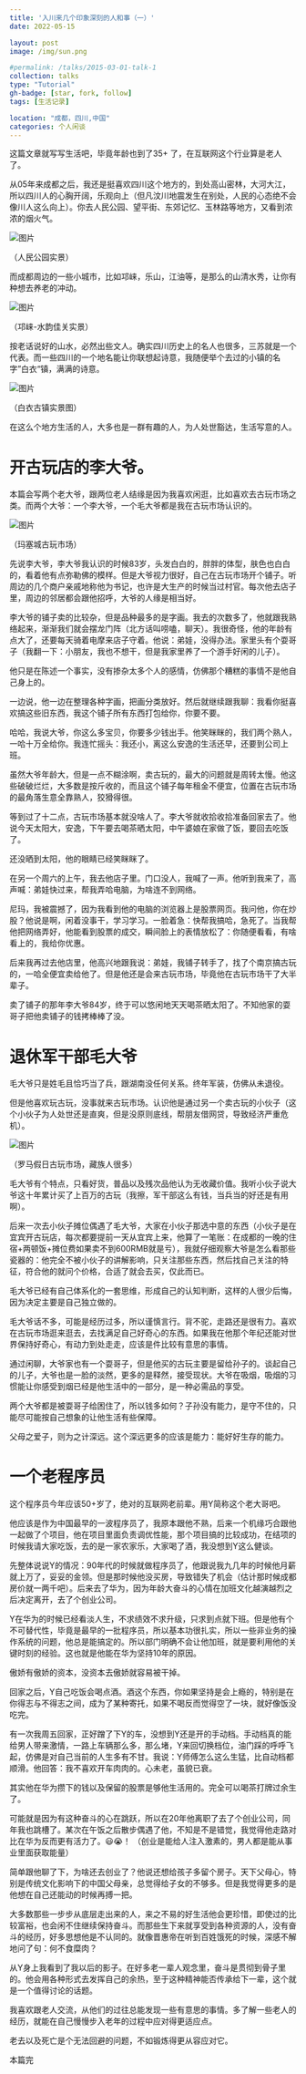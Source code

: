 ```yaml
---
title: '入川来几个印象深刻的人和事（一）'
date: 2022-05-15

layout: post
image: /img/sun.png

#permalink: /talks/2015-03-01-talk-1
collection: talks
type: "Tutorial"
gh-badge: [star, fork, follow]
tags: [生活记录]

location: "成都，四川,中国"
categories: 个人闲谈
---
```


这篇文章就写写生活吧，毕竟年龄也到了35+ 了，在互联网这个行业算是老人了。

从05年来成都之后，我还是挺喜欢四川这个地方的，到处高山密林，大河大江，所以四川人的心胸开阔，乐观向上（但凡汶川地震发生在别处，人民的心态绝不会像川人这么向上）。你去人民公园、望平街、东郊记忆、玉林路等地方，又看到浓浓的烟火气。

 ![图片](/img/blog/sichuanyi-2.jpg)

（人民公园实景）

而成都周边的一些小城市，比如邛崃，乐山，江油等，是那么的山清水秀，让你有种想去养老的冲动。

 ![图片](/img/blog/sichuanyi-3.jpg)


（邛崃-水韵佳关实景）



按老话说好的山水，必然出些文人。确实四川历史上的名人也很多，三苏就是一个代表。而一些四川的一个地名能让你联想起诗意，我随便举个去过的小镇的名字”白衣“镇，满满的诗意。



 ![图片](/img/blog/sichuanyi-4.jpg)


（白衣古镇实景图）



在这么个地方生活的人，大多也是一群有趣的人，为人处世豁达，生活写意的人。



# 开古玩店的李大爷。



本篇会写两个老大爷，跟两位老人结缘是因为我喜欢闲逛，比如喜欢去古玩市场之类。而两个大爷：一个李大爷，一个毛大爷都是我在古玩市场认识的。



 ![图片](/img/blog/sichuanyi-5.jpg)


（玛塞城古玩市场）



先说李大爷，李大爷我认识的时候83岁，头发白白的，胖胖的体型，肤色也白白的，看着他有点弥勒佛的模样。但是大爷视力很好，自己在古玩市场开个铺子。听周边的几个商户亲戚地称他为书记，也许是大生产的时候当过村官。每次他去店子里，周边的邻居都会跟他招呼，大爷的人缘是相当好。



李大爷的铺子卖的比较杂，但是品种最多的是字画。我去的次数多了，他就跟我熟络起来，渐渐我们就会摆龙门阵（北方话叫唠嗑，聊天）。我很奇怪，他的年龄有点大了，还要每天骑着电摩来店子守着。他说：弟娃，没得办法。家里头有个耍哥子（我翻一下：小朋友，我也不想干，但是我家里养了一个游手好闲的儿子）。



他只是在陈述一个事实，没有掺杂太多个人的感情，仿佛那个糟糕的事情不是他自己身上的。



一边说，他一边在整理各种字画，把画分类放好。然后就继续跟我聊：我看你挺喜欢搞这些旧东西，我这个铺子所有东西打包给你，你要不要。



哈哈，我说大爷，你这么多宝贝，你要多少钱出手。他笑眯眯的，我们两个熟人，一哈十万全给你。我连忙摇头：我还小，离这么安逸的生活还早，还要到公司上班。



虽然大爷年龄大，但是一点不糊涂啊，卖古玩的，最大的问题就是周转太慢。他这些破破烂烂，大多数是按斤收的，而且这个铺子每年租金不便宜，位置在古玩市场的最角落生意全靠熟人，狡猾得很。



等到过了十二点，古玩市场基本就没啥人了。李大爷就收拾收拾准备回家去了。他说今天太阳大，安逸，下午要去喝茶晒太阳，中午婆娘在家做了饭，要回去吃饭了。



还没晒到太阳，他的眼睛已经笑眯眯了。



在另一个周六的上午，我去他店子里。门口没人，我喊了一声。他听到我来了，高声喊：弟娃快过来，帮我弄哈电脑，为啥连不到网络。



尼玛，我被震撼了，因为我看到他的电脑的浏览器上是股票网页。我问他，你在炒股？他说是啊，闲着没事干，学习学习。一脸着急：快帮我搞哈，急死了。当我帮他把网络弄好，他能看到股票的成交，瞬间脸上的表情放松了：你随便看看，有啥看上的，我给你优惠。



后来我再过去他店里，他高兴地跟我说：弟娃，我铺子转手了，找了个南京搞古玩的，一哈全便宜卖给他了。但是他还是会来古玩市场，毕竟他在古玩市场干了大半辈子。



卖了铺子的那年李大爷84岁，终于可以悠闲地天天喝茶晒太阳了。不知他家的耍哥子把他卖铺子的钱拷棒棒了没。



# 退休军干部毛大爷



毛大爷只是姓毛且恰巧当了兵，跟湖南没任何关系。终年军装，仿佛从未退役。



但是他喜欢玩古玩，没事就来古玩市场。认识他是通过另一个卖古玩的小伙子（这个小伙子为人处世还是直爽，但是没原则底线，帮朋友借网贷，导致经济严重危机）。



 ![图片](/img/blog/sichuanyi-6.jpg)


（罗马假日古玩市场，藏族人很多）



毛大爷有个特点，只看好货，普品以及残次品他认为无收藏价值。我听小伙子说大爷这十年累计买了上百万的古玩（我擦，军干部这么有钱，当兵当的好还是有用啊）。



后来一次去小伙子摊位偶遇了毛大爷，大家在小伙子那选中意的东西（小伙子是在宜宾开古玩店，每次都要提前一天从宜宾上来，他算了一笔账：在成都的一晚的住宿+两顿饭+摊位费如果卖不到600RMB就是亏），我就仔细观察大爷是怎么看那些瓷器的：他完全不被小伙子的讲解影响，只关注那些东西，然后找自己关注的特征，符合他的就问个价格，合适了就会去买，仅此而已。



毛大爷已经有自己体系化的一套思维，形成自己的认知判断，这样的人很少后悔，因为决定主要是自己独立做的。



毛大爷话不多，可能是经历过多，所以谨慎言行。背不驼，走路还是很有力。喜欢在古玩市场逛来逛去，去找满足自己好奇心的东西。如果我在他那个年纪还能对世界保持好奇心，有动力到处走走，应该是件比较有意思的事情。



通过闲聊，大爷家也有一个耍哥子，但是他买的古玩主要是留给孙子的。谈起自己的儿子，大爷也是一脸的淡然，更多的是释然，接受现状。大爷在吸烟，吸烟的习惯能让你感受到烟已经是他生活中的一部分，是一种必需品的享受。



两个大爷都是被耍哥子给困住了，所以钱多如何？子孙没有能力，是守不住的，只能尽可能按自己想象的让他生活有些保障。



父母之爱子，则为之计深远。这个深远更多的应该是能力：能好好生存的能力。



# 一个老程序员



这个程序员今年应该50+岁了，绝对的互联网老前辈。用Y简称这个老大哥吧。



他应该是作为中国最早的一波程序员了，我原本跟他不熟，后来一个机缘巧合跟他一起做了个项目，他在项目里面负责调优性能，那个项目搞的比较成功，在结项的时候我请大家吃饭，去的是一家农家乐，大家喝了酒，我没想到Y这么健谈。



先整体说说Y的情况：90年代的时候就做程序员了，他跟说我九几年的时候他月薪就上万了，妥妥的金领。但是那时候他没买房，导致错失了机会（估计那时候成都房价就一两千吧）。后来去了华为，因为年龄大奋斗的心情在加班文化越演越烈之后决定离开，去了个创业公司。



Y在华为的时候已经看淡人生，不求绩效不求升级，只求到点就下班。但是他有个不可替代性，毕竟是最早的一批程序员，所以基本功很扎实，所以一些非业务的操作系统的问题，他总是能搞定的。所以部门明确不会让他加班，就是要利用他的关键时刻的经验。这也就是他能在华为坚持10年的原因。



傲娇有傲娇的资本，没资本去傲娇就容易被干掉。



回家之后，Y自己吃饭会喝点酒。酒这个东西，你如果坚持是会上瘾的，特别是在你得志与不得志之间，成为了某种寄托，如果不喝反而觉得空了一块，就好像饭没吃完。



有一次我周五回家，正好蹭了下Y的车，没想到Y还是开的手动档。手动档真的能给男人带来激情，一路上车辆那么多，那么堵，Y来回切换档位，油门踩的呼呼飞起，仿佛是对自己当前的人生多有不甘。我说：Y师傅怎么这么生猛，比自动档都顺滑。他回答：我不喜欢开车肉肉的。心未老，虽貌已衰。



其实他在华为攒下的钱以及保留的股票是够他生活用的。完全可以喝茶打牌过余生了。



可能就是因为有这种奋斗的心在跳跃，所以在20年他离职了去了个创业公司，同年我也跳槽了。某次在午饭之后散步偶遇了他，不知是不是错觉，我觉得他走路对比在华为反而更有活力了。😃😭！ （创业是能给人注入激素的，男人都是能从事业里面获取能量）



简单跟他聊了下，为啥还去创业了？他说还想给孩子多留个房子。天下父母心，特别是传统文化影响下的中国父母亲，总觉得给子女的不够多。但是我觉得更多的是他想在自己还能动的时候再搏一把。



大多数那些一步步从底层走出来的人，来之不易的好生活他会更珍惜，即使过的比较富裕，也会闲不住继续保持奋斗。而那些生下来就享受到各种资源的人，没有奋斗的经历，好多思想他是不认同的。就像晋惠帝在听到百姓饿死的时候，深感不解地问了句：何不食糜肉？



从Y身上我看到了我以后的影子。在好多老一辈人观念里，奋斗是贯彻到骨子里的。他会用各种形式去发挥自己的余热，至于这种精神能否传承给下一辈，这个就是一个值得讨论的话题。



我喜欢跟老人交流，从他们的过往总能发现一些有意思的事情。多了解一些老人的经历，就能在自己慢慢步入老年的过程中应对得更适应点。



老去以及死亡是个无法回避的问题，不如锻炼得更从容应对它。



本篇完












